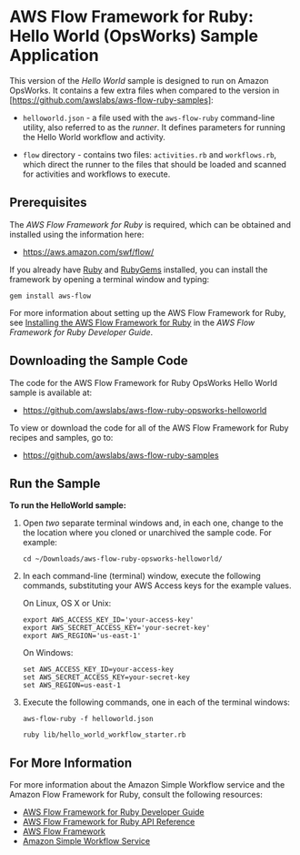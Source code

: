 AWS Flow Framework for Ruby: Hello World (OpsWorks) Sample Application
======================================================================

This version of the *Hello World* sample is designed to run on Amazon OpsWorks. It contains a few extra files when
compared to the version in [https://github.com/awslabs/aws-flow-ruby-samples]:

* `helloworld.json` - a file used with the `aws-flow-ruby` command-line utility, also referred to as the *runner*. It
  defines parameters for running the Hello World workflow and activity.

* `flow` directory - contains two files: `activities.rb` and `workflows.rb`, which direct the runner to the files that
  should be loaded and scanned for activities and workflows to execute.

Prerequisites
-------------

The *AWS Flow Framework for Ruby* is required, which can be obtained and installed using the information here:

- <https://aws.amazon.com/swf/flow/>

If you already have [Ruby](https://www.ruby-lang.org/) and [RubyGems](http://rubygems.org/) installed, you can install
the framework by opening a terminal window and typing:

~~~~
gem install aws-flow
~~~~

For more information about setting up the AWS Flow Framework for Ruby, see [Installing the AWS Flow Framework for
Ruby](http://docs.aws.amazon.com/amazonswf/latest/awsrbflowguide/installing.html) in the *AWS Flow Framework for Ruby
Developer Guide*.

Downloading the Sample Code
---------------------------

The code for the AWS Flow Framework for Ruby OpsWorks Hello World sample is available at:

- <https://github.com/awslabs/aws-flow-ruby-opsworks-helloworld>

To view or download the code for all of the AWS Flow Framework for Ruby recipes and samples, go to:

- <https://github.com/awslabs/aws-flow-ruby-samples>

Run the Sample
--------------

**To run the HelloWorld sample:**

1.  Open *two* separate terminal windows and, in each one, change to the the location where you cloned or unarchived the
sample code. For example:

    ~~~~
    cd ~/Downloads/aws-flow-ruby-opsworks-helloworld/
    ~~~~

2.  In each command-line (terminal) window, execute the following
    commands, substituting your AWS Access keys for the example values.

    On Linux, OS X or Unix:

    ~~~~
    export AWS_ACCESS_KEY_ID='your-access-key'
    export AWS_SECRET_ACCESS_KEY='your-secret-key'
    export AWS_REGION='us-east-1'
    ~~~~

    On Windows:

    ~~~~
    set AWS_ACCESS_KEY_ID=your-access-key
    set AWS_SECRET_ACCESS_KEY=your-secret-key
    set AWS_REGION=us-east-1
    ~~~~

3.  Execute the following commands, one in each of the terminal windows:

    ~~~~
    aws-flow-ruby -f helloworld.json

    ruby lib/hello_world_workflow_starter.rb
    ~~~~

For More Information
--------------------

For more information about the Amazon Simple Workflow service and the
Amazon Flow Framework for Ruby, consult the following resources:

-   [AWS Flow Framework for Ruby Developer
    Guide](http://docs.aws.amazon.com/amazonswf/latest/awsrbflowguide/)
-   [AWS Flow Framework for Ruby API
    Reference](https://docs.aws.amazon.com/amazonswf/latest/awsrbflowapi/)
-   [AWS Flow Framework](http://aws.amazon.com/swf/flow/)
-   [Amazon Simple Workflow Service](http://aws.amazon.com/swf/)

